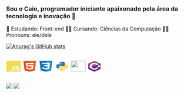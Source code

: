 ### Sou o Caio, programador iniciante apaixonado pela área da tecnologia e inovação 👋

📝 Estudando: Front-end
👨‍🎓 Cursando: Ciências da Computação
👨🏻 Pronouns: ele/dele

[![Anurag's GitHub stats](https://github-readme-stats.vercel.app/api?username=CaioEnzo23)](https://github.com/anuraghazra/github-readme-stats)

<div style="display: inline_block"><br>
  <img align="center" alt="Rafa-Js" height="30" width="40" src="https://raw.githubusercontent.com/devicons/devicon/master/icons/javascript/javascript-plain.svg">
  <img align="center" alt="Rafa-Ts" height="30" width="40" src="https://raw.githubusercontent.com/devicons/devicon/master/icons/html5/html5-original.svg">
  <img align="center" alt="Rafa-CSS" height="30" width="40" src="https://raw.githubusercontent.com/devicons/devicon/master/icons/css3/css3-original.svg">
  <img align="center" alt="Rafa-Python" height="30" width="40" src="https://raw.githubusercontent.com/devicons/devicon/master/icons/python/python-original.svg">
   <img src="https://cdn.jsdelivr.net/gh/devicons/devicon/icons/postgresql/postgresql-original.svg" align="center" height="30" width="40"
<link rel="stylesheet" href="https://cdn.jsdelivr.net/gh/devicons/devicon@v2.15.1/devicon.min.css">
 <img align="center" alt="Rafa-Csharp" height="30" width="40" src="https://raw.githubusercontent.com/devicons/devicon/master/icons/csharp/csharp-original.svg">         
</div>

##

<div> 
  
  <a href = "mailto:caioenzo99@gmail.com"><img src="https://img.shields.io/badge/-Gmail-%23333?style=for-the-badge&logo=gmail&logoColor=white" target="_blank"></a>
  <a href="https://www.linkedin.com/in/caio-enzo-9459ba208/" target="_blank"><img src="https://img.shields.io/badge/-LinkedIn-%230077B5?style=for-the-badge&logo=linkedin&logoColor=white" target="_blank"></a> 
  
</div>
